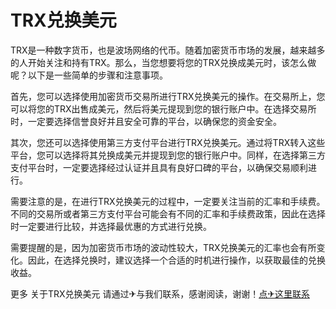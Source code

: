 # TRX兑换美元

TRX是一种数字货币，也是波场网络的代币。随着加密货币市场的发展，越来越多的人开始关注和持有TRX。那么，当您想要将您的TRX兑换成美元时，该怎么做呢？以下是一些简单的步骤和注意事项。

首先，您可以选择使用加密货币交易所进行TRX兑换美元的操作。在交易所上，您可以将您的TRX出售成美元，然后将美元提现到您的银行账户中。在选择交易所时，一定要选择信誉良好并且安全可靠的平台，以确保您的资金安全。

其次，您还可以选择使用第三方支付平台进行TRX兑换美元。通过将TRX转入这些平台，您可以选择将其兑换成美元并提现到您的银行账户中。同样，在选择第三方支付平台时，一定要选择经过认证并且具有良好口碑的平台，以确保交易顺利进行。

需要注意的是，在进行TRX兑换美元的过程中，一定要关注当前的汇率和手续费。不同的交易所或者第三方支付平台可能会有不同的汇率和手续费政策，因此在选择时一定要进行比较，并选择最优惠的方式进行兑换。

需要提醒的是，因为加密货币市场的波动性较大，TRX兑换美元的汇率也会有所变化。因此，在选择兑换时，建议选择一个合适的时机进行操作，以获取最佳的兑换收益。

更多 关于TRX兑换美元 请通过✈与我们联系，感谢阅读，谢谢！[点✈这里联系](https://t.me/shalong)